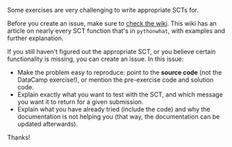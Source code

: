 Some exercises are very challenging to write appropriate SCTs for.

Before you create an issue, make sure to [check the wiki](https://www.github.com/datacamp/pythonwhat/wiki). This wiki has an article on nearly every SCT function that's in `pythonwhat`, with examples and further explanation.

If you still haven't figured out the appropriate SCT, or you believe certain functionality is missing, you can create an issue. In this issue:

- Make the problem easy to reproduce: point to the __source code__ (not the DataCamp exercise!), or mention the pre-exercise code and solution code.
- Explain exactly what you want to test with the SCT, and which message you want it to return for a given submission.
- Explain what you have already tried (include the code) and why the documentation is not helping you (that way, the documentation can be updated afterwards).

Thanks!
